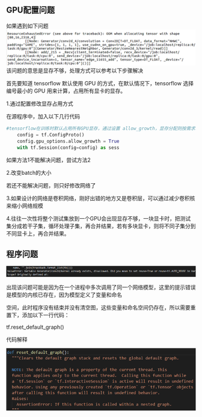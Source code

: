 ## GPU配置问题

如果遇到如下问题![](/deeplearning/assets/1-1.png)该问题的意思是显存不够，处理方式可以参考以下步骤解决

首先要知道 tensorflow 默认使用 GPU 的方式，在默认情况下，tensorflow 选择编号最小的 GPU 用来计算，占用所有显卡的显存。

1.通过配置修改显存占用方式

在源程序中，加入以下几行代码

```py
#tensorflow在训练时默认占用所有GPU显存，通过设置 allow_growth，显存分配则按需求增长
    config = tf.ConfigProto()
    config.gpu_options.allow_growth = True
    with tf.Session(config=config) as sess
```

如果方法1不能解决问题，尝试方法2

2.改变batch的大小

若还不能解决问题，则只好修改网络了

3.如果设计的网络是卷积网络，刚好出错的地方又是卷积层，可以通过减少卷积核来缩小网络规模

4.往往一次性将整个测试集放到一个GPU会出现显存不够，一块显卡时，把测试集分成若干子集，循环处理子集，再合并结果，若有多块显卡，则将不同子集分到不同显卡上，再合并结果。

## 程序问题

![](/deeplearning/assets/1-2.png)

出现该问题可能是因为在一个进程中多次调用了同一个网络模型，这里的提示错误是模型的内核已存在，因为模型定义了变量和命名

空间，此时程序没有结束并没有清空图，这些变量和命名空间仍存在，所以需要重置下，添加以下一行代码：

tf.reset\_default\_graph\(\)

代码解释

![](/deeplearning/assets/1-3.png)

